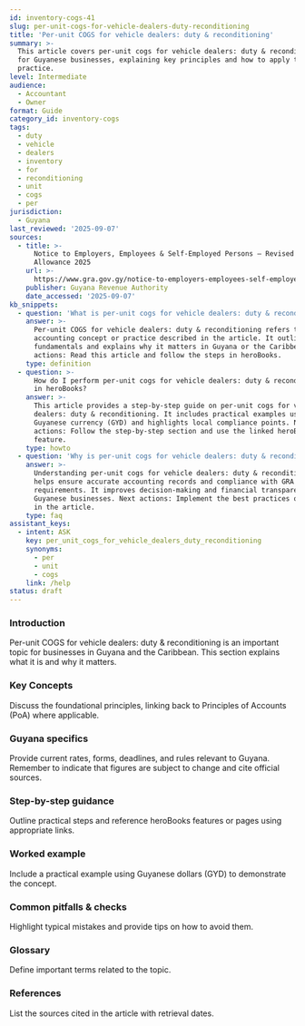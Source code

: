 ```yaml
---
id: inventory-cogs-41
slug: per-unit-cogs-for-vehicle-dealers-duty-reconditioning
title: 'Per-unit COGS for vehicle dealers: duty & reconditioning'
summary: >-
  This article covers per-unit cogs for vehicle dealers: duty & reconditioning
  for Guyanese businesses, explaining key principles and how to apply them in
  practice.
level: Intermediate
audience:
  - Accountant
  - Owner
format: Guide
category_id: inventory-cogs
tags:
  - duty
  - vehicle
  - dealers
  - inventory
  - for
  - reconditioning
  - unit
  - cogs
  - per
jurisdiction:
  - Guyana
last_reviewed: '2025-09-07'
sources:
  - title: >-
      Notice to Employers, Employees & Self-Employed Persons – Revised Personal
      Allowance 2025
    url: >-
      https://www.gra.gov.gy/notice-to-employers-employees-self-employed-persons-revised-personal-allowance-and-deductions-for-income-tax-2025-copy/
    publisher: Guyana Revenue Authority
    date_accessed: '2025-09-07'
kb_snippets:
  - question: 'What is per-unit cogs for vehicle dealers: duty & reconditioning?'
    answer: >-
      Per-unit COGS for vehicle dealers: duty & reconditioning refers to the
      accounting concept or practice described in the article. It outlines the
      fundamentals and explains why it matters in Guyana or the Caribbean. Next
      actions: Read this article and follow the steps in heroBooks.
    type: definition
  - question: >-
      How do I perform per-unit cogs for vehicle dealers: duty & reconditioning
      in heroBooks?
    answer: >-
      This article provides a step-by-step guide on per-unit cogs for vehicle
      dealers: duty & reconditioning. It includes practical examples using
      Guyanese currency (GYD) and highlights local compliance points. Next
      actions: Follow the step-by-step section and use the linked heroBooks
      feature.
    type: howto
  - question: 'Why is per-unit cogs for vehicle dealers: duty & reconditioning important?'
    answer: >-
      Understanding per-unit cogs for vehicle dealers: duty & reconditioning
      helps ensure accurate accounting records and compliance with GRA and NIS
      requirements. It improves decision-making and financial transparency for
      Guyanese businesses. Next actions: Implement the best practices outlined
      in the article.
    type: faq
assistant_keys:
  - intent: ASK
    key: per_unit_cogs_for_vehicle_dealers_duty_reconditioning
    synonyms:
      - per
      - unit
      - cogs
    link: /help
status: draft
---
```


### Introduction
Per-unit COGS for vehicle dealers: duty & reconditioning is an important topic for businesses in Guyana and the Caribbean. This section explains what it is and why it matters.

### Key Concepts
Discuss the foundational principles, linking back to Principles of Accounts (PoA) where applicable.

### Guyana specifics
Provide current rates, forms, deadlines, and rules relevant to Guyana. Remember to indicate that figures are subject to change and cite official sources.

### Step-by-step guidance
Outline practical steps and reference heroBooks features or pages using appropriate links.

### Worked example
Include a practical example using Guyanese dollars (GYD) to demonstrate the concept.

### Common pitfalls & checks
Highlight typical mistakes and provide tips on how to avoid them.

### Glossary
Define important terms related to the topic.

### References
List the sources cited in the article with retrieval dates.
